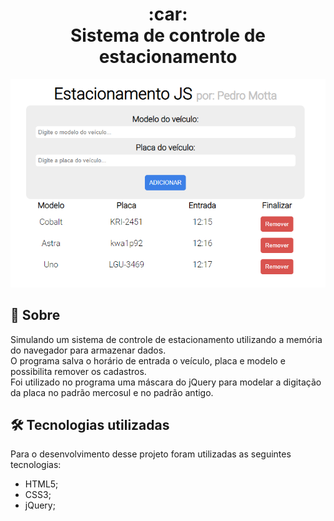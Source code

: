 <h1 align="center">
:car:<br>Sistema de controle de estacionamento
</h1>

 <p align="center">
  <img src="https://github.com/ipedromotta/Estacionamento-JS/blob/main/preview.png" width="640">
</p>

## :page_facing_up: Sobre #

Simulando um sistema de controle de estacionamento utilizando a memória do navegador para armazenar dados.<br>
O programa salva o horário de entrada o veículo, placa e modelo e possibilita remover os cadastros.<br>
Foi utilizado no programa uma máscara do jQuery para modelar a digitação da placa no padrão mercosul e no padrão antigo.

## 🛠️ Tecnologias utilizadas #

Para o desenvolvimento desse projeto foram utilizadas as seguintes tecnologias:

* HTML5;
* CSS3;
* jQuery;
